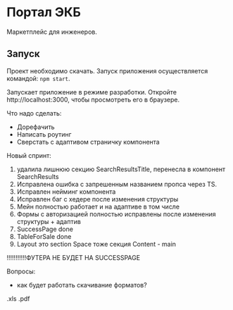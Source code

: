 # Портал ЭКБ

Маркетплейс для инженеров.

## Запуск

Проект необходимо скачать. Запуск приложения осуществляется командой: `npm start`.

Запускает приложение в режиме разработки. Откройте http://localhost:3000, чтобы просмотреть его в браузере.

Что надо сделать:

- Дорефачить
- Написать роутинг
- Сверстать с адаптивом страничку компонента

Новый спринт:

1.  удалила лишнюю секцию SearchResultsTitle, перенесла в компонент SearchResults
2.  Исправлена ошибка с запрешенным названием пропса через TS.
3.  Исправлен нейминг компонента
4.  Исправлен баг с хедере после изменения структуры
5.  Мейн полностью работает и на адаптиве в том числе
6.  Формы с авторизацией полностью исправлены после изменения структуры + адаптив
7.  SuccessPage done
8.  TableForSale done
9.  Layout это section
    Space тоже секция
    Content - main

!!!!!!!!!!!ФУТЕРА НЕ БУДЕТ НА SUCCESSPAGE

Вопросы:

- как будет работать скачивание форматов?

.xls
.pdf
